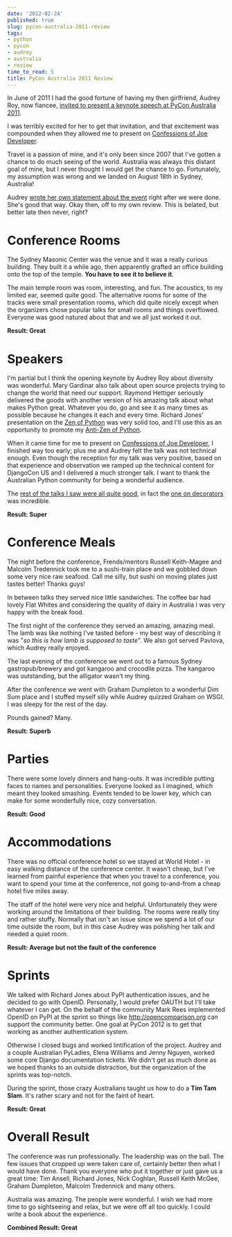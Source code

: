```yaml
---
date: '2012-02-24'
published: true
slug: pycon-australia-2011-review
tags:
- python
- pycon
- audrey
- australia
- review
time_to_read: 5
title: PyCon Australia 2011 Review
---
```


In June of 2011 I had the good fortune of having my then girlfriend,
Audrey Roy, now fiancee, [invited to present a keynote speech at PyCon
Australia
2011](https://pydanny.blogspot.com/2011/06/im-going-to-pycon-australia.html).

I was terribly excited for her to get that invitation, and that
excitement was compounded when they allowed me to present on
[Confessions of Joe
Developer](http://www.slideshare.net/pydanny/confessions-of-a-joe-developer%60:).

Travel is a passion of mine, and it's only been since 2007 that I've
gotten a chance to do much seeing of the world. Australia was always
this distant goal of mine, but I never thought I would get the chance to
go. Fortunately, my assumption was wrong and we landed on August 18th in
Sydney, Australia!

Audrey [wrote her own statement about the
event](http://audreyr.posterous.com/thank-you-pycon-au) right after we
were done. She's good that way. Okay then, off to my own review. This
is belated, but better late then never, right?

Conference Rooms
================

The Sydney Masonic Center was the venue and it was a really curious
building. They built it a while ago, then apparently grafted an office
building onto the top of the temple. **You have to see it to believe
it**.

The main temple room was room, interesting, and fun. The acoustics, to
my limited ear, seemed quite good. The alternative rooms for some of the
tracks were small presentation rooms, which did quite nicely except when
the organizers chose popular talks for small rooms and things
overflowed. Everyone was good natured about that and we all just worked
it out.

**Result: Great**

Speakers
========

I'm partial but I think the opening keynote by Audrey Roy about
diversity was wonderful. Mary Gardinar also talk about open source
projects trying to change the world that need our support. Raymond
Hettiger seriously delivered the goods with another version of his
amazing talk about what makes Python great. Whatever you do, go and see
it as many times as possible because he changes it each and every time.
Richard Jones' presentation on the [Zen of
Python](https://pydanny-event-notes.readthedocs.org/en/latest/PyconAU2011/zen_of_python.html)
was very solid too, and I'll use this as an opportunity to promote my
[Anti-Zen of Python](http://pypi.python.org/pypi/that).

When it came time for me to present on [Confessions of Joe
Developer](http://www.slideshare.net/pydanny/confessions-of-a-joe-developer%60:),
I finished way too early; plus me and Audrey felt the talk was not
technical enough. Even though the reception for my talk was very
positive, based on that experience and observation we ramped up the
technical content for DjangoCon US and I delivered a much stronger talk.
I want to thank the Australian Python community for being a wonderful
audience.

The [rest of the talks I saw were all quite
good](https://pydanny-event-notes.readthedocs.org/en/latest/PyconAU2011/index.html),
in fact the [one on
decorators](https://pydanny-event-notes.readthedocs.org/en/latest/PyconAU2011/decorators.html)
was incredible.

**Result: Super**

Conference Meals
================

The night before the conference, Frends/mentors Russell Keith-Magee and
Malcolm Tredennick took me to a sushi-train place and we gobbled down
some very nice raw seafood. Call me silly, but sushi on moving plates
just tastes better! Thanks guys!

In between talks they served nice little sandwiches. The coffee bar had
lovely Flat Whites and considering the quality of dairy in Australia I
was very happy with the break food.

The first night of the conference they served an amazing, amazing meal.
The lamb was like nothing I've tasted before - my best way of
describing it was "*so this is how lamb is supposed to taste*". We
also got served Pavlova, which Audrey really enjoyed.

The last evening of the conference we went out to a famous Sydney
gastropub/brewery and got kangaroo and crocodile pizza. The kangaroo was
outstanding, but the alligator wasn't my thing.

After the conference we went with Graham Dumpleton to a wonderful Dim
Sum place and I stuffed myself silly while Audrey quizzed Graham on
WSGI. I was sleepy for the rest of the day.

Pounds gained? Many.

**Result: Superb**

Parties
=======

There were some lovely dinners and hang-outs. It was incredible putting
faces to names and personalities. Everyone looked as I imagined, which
meant they looked smashing. Events tended to be lower key, which can
make for some wonderfully nice, cozy conversation.

**Result: Good**

Accommodations
==============

There was no official conference hotel so we stayed at World Hotel - in
easy walking distance of the conference center. It wasn't cheap, but
I've learned from painful experience that when you travel to a
conference, you want to spend your time at the conference, not going
to-and-from a cheap hotel five miles away.

The staff of the hotel were very nice and helpful. Unfortunately they
were working around the limitations of their building. The rooms were
really tiny and rather stuffy. Normally that isn't an issue since we
spend a lot of our time outside the room, but in this case Audrey was
polishing her talk and needed a quiet room.

**Result: Average but not the fault of the conference**

Sprints
=======

We talked with Richard Jones about PyPI authentication issues, and he
decided to go with OpenID. Personally, I would prefer OAUTH but I'll
take whatever I can get. On the behalf of the community Mark Rees
implemented OpenID on PyPI at the sprint so things like
<http://opencomparison.org> can support the community better. One goal
at PyCon 2012 is to get that working as another authentication system.

Otherwise I closed bugs and worked lintification of the project. Audrey
and a couple Australian PyLadies, Elena Williams and Jenny Nguyen,
worked some core Django documentation tickets. We didn't get as much
done as we hoped thanks to an outside distraction, but the organization
of the sprints was top-notch.

During the sprint, those crazy Australians taught us how to do a **Tim
Tam Slam**. It's rather scary and not for the faint of heart.

**Result: Great**

Overall Result
==============

The conference was run professionally. The leadership was on the ball.
The few issues that cropped up were taken care of, certainly better then
what I would have done. Thank you everyone who put it together or just
gave us a great time: Tim Ansell, Richard Jones, Nick Coghlan, Russell
Keith McGee, Graham Dumpleton, Malcolm Tredennick and many others.

Australia was amazing. The people were wonderful. I wish we had more
time to go sightseeing and relax, but we were off all too quickly. I
could write a book about the experience.

**Combined Result: Great**
